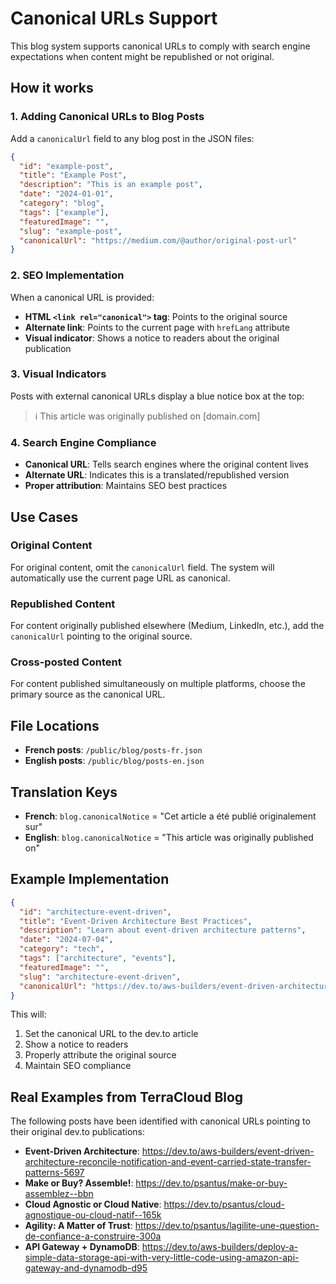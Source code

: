 # Canonical URLs Support

This blog system supports canonical URLs to comply with search engine expectations when content might be republished or not original.

## How it works

### 1. Adding Canonical URLs to Blog Posts

Add a `canonicalUrl` field to any blog post in the JSON files:

```json
{
  "id": "example-post",
  "title": "Example Post",
  "description": "This is an example post",
  "date": "2024-01-01",
  "category": "blog",
  "tags": ["example"],
  "featuredImage": "",
  "slug": "example-post",
  "canonicalUrl": "https://medium.com/@author/original-post-url"
}
```

### 2. SEO Implementation

When a canonical URL is provided:

- **HTML `<link rel="canonical">` tag**: Points to the original source
- **Alternate link**: Points to the current page with `hrefLang` attribute
- **Visual indicator**: Shows a notice to readers about the original publication

### 3. Visual Indicators

Posts with external canonical URLs display a blue notice box at the top:

> ℹ️ This article was originally published on [domain.com]

### 4. Search Engine Compliance

- **Canonical URL**: Tells search engines where the original content lives
- **Alternate URL**: Indicates this is a translated/republished version
- **Proper attribution**: Maintains SEO best practices

## Use Cases

### Original Content
For original content, omit the `canonicalUrl` field. The system will automatically use the current page URL as canonical.

### Republished Content
For content originally published elsewhere (Medium, LinkedIn, etc.), add the `canonicalUrl` pointing to the original source.

### Cross-posted Content
For content published simultaneously on multiple platforms, choose the primary source as the canonical URL.

## File Locations

- **French posts**: `/public/blog/posts-fr.json`
- **English posts**: `/public/blog/posts-en.json`

## Translation Keys

- **French**: `blog.canonicalNotice` = "Cet article a été publié originalement sur"
- **English**: `blog.canonicalNotice` = "This article was originally published on"

## Example Implementation

```json
{
  "id": "architecture-event-driven",
  "title": "Event-Driven Architecture Best Practices",
  "description": "Learn about event-driven architecture patterns",
  "date": "2024-07-04",
  "category": "tech",
  "tags": ["architecture", "events"],
  "featuredImage": "",
  "slug": "architecture-event-driven",
  "canonicalUrl": "https://dev.to/aws-builders/event-driven-architecture-reconcile-notification-and-event-carried-state-transfer-patterns-5697"
}
```

This will:
1. Set the canonical URL to the dev.to article
2. Show a notice to readers
3. Properly attribute the original source
4. Maintain SEO compliance

## Real Examples from TerraCloud Blog

The following posts have been identified with canonical URLs pointing to their original dev.to publications:

- **Event-Driven Architecture**: https://dev.to/aws-builders/event-driven-architecture-reconcile-notification-and-event-carried-state-transfer-patterns-5697
- **Make or Buy? Assemble!**: https://dev.to/psantus/make-or-buy-assemblez--bbn
- **Cloud Agnostic or Cloud Native**: https://dev.to/psantus/cloud-agnostique-ou-cloud-natif--165k
- **Agility: A Matter of Trust**: https://dev.to/psantus/lagilite-une-question-de-confiance-a-construire-300a
- **API Gateway + DynamoDB**: https://dev.to/aws-builders/deploy-a-simple-data-storage-api-with-very-little-code-using-amazon-api-gateway-and-dynamodb-d95
